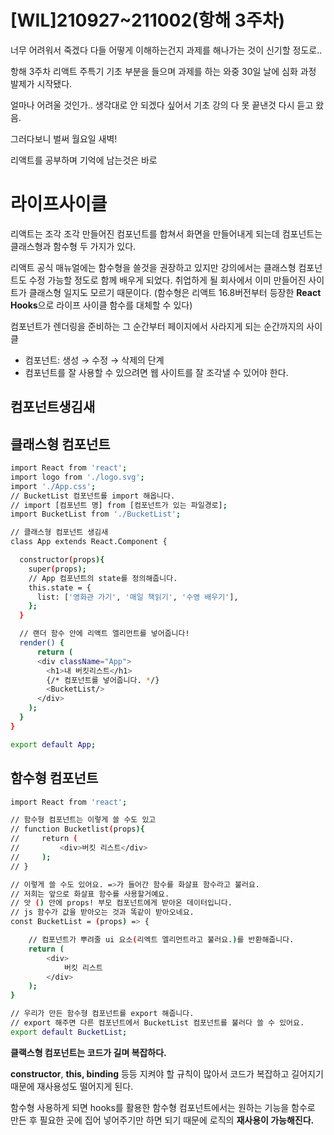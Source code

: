 # [WIL]210927~211002(항해 3주차)

너무 어려워서 죽겠다 다들 어떻게 이해하는건지 과제를 해나가는 것이 신기할 정도로..

항해 3주차 리액트 주특기 기초 부분을 들으며 과제를 하는 와중 30일 날에 심화 과정 발제가 시작됐다.

얼마나 어려울 것인가.. 생각대로 안 되겠다 싶어서 기초 강의 다 못 끝낸것 다시 듣고 왔음.

그러다보니 벌써 월요일 새벽!

리액트를 공부하며 기억에 남는것은 바로

# 라이프사이클

리액트는 조각 조각 만들어진 컴포넌트를 합쳐서 화면을 만들어내게 되는데 컴포넌트는 클래스형과 함수형 두 가지가 있다.

리액트 공식 매뉴얼에는 함수형을 쓸것을 권장하고 있지만 강의에서는 클래스형 컴포넌트도 수정 가능할 정도로 함께 배우게 되었다. 취업하게 될 회사에서 이미 만들어진 사이트가 클래스형 일지도 모르기 때문이다.
(함수형은 리액트 16.8버전부터 등장한 **React Hooks**으로 라이프 사이클 함수를 대체할 수 있다)

컴포넌트가 렌더링을 준비하는 그 순간부터 페이지에서 사라지게 되는 순간까지의 사이클

- 컴포넌트: 생성 → 수정 → 삭제의 단계
- 컴포넌트를 잘 사용할 수 있으려면 웹 사이트를 잘 조각낼 수 있어야 한다.

## 컴포넌트생김새

## 클래스형 컴포넌트

```bash
import React from 'react';
import logo from './logo.svg';
import './App.css';
// BucketList 컴포넌트를 import 해옵니다.
// import [컴포넌트 명] from [컴포넌트가 있는 파일경로];
import BucketList from './BucketList';

// 클래스형 컴포넌트 생김새
class App extends React.Component {

  constructor(props){
    super(props);
    // App 컴포넌트의 state를 정의해줍니다.
    this.state = {
      list: ['영화관 가기', '매일 책읽기', '수영 배우기'],
    };
  }

  // 랜더 함수 안에 리액트 엘리먼트를 넣어줍니다!
  render() {
      return (
      <div className="App">
        <h1>내 버킷리스트</h1>
        {/* 컴포넌트를 넣어줍니다. */}
        <BucketList/>
      </div>
    );
  }
}

export default App;
```

## 함수형 컴포넌트

```bash
import React from 'react'; 

// 함수형 컴포넌트는 이렇게 쓸 수도 있고
// function Bucketlist(props){
//     return (
//         <div>버킷 리스트</div>
//     );
// }

// 이렇게 쓸 수도 있어요. =>가 들어간 함수를 화살표 함수라고 불러요.
// 저희는 앞으로 화살표 함수를 사용할거예요.
// 앗 () 안에 props! 부모 컴포넌트에게 받아온 데이터입니다.
// js 함수가 값을 받아오는 것과 똑같이 받아오네요.
const BucketList = (props) => {

    // 컴포넌트가 뿌려줄 ui 요소(리엑트 엘리먼트라고 불러요.)를 반환해줍니다.
    return (
        <div>
            버킷 리스트
        </div>
    );
}

// 우리가 만든 함수형 컴포넌트를 export 해줍니다.
// export 해주면 다른 컴포넌트에서 BucketList 컴포넌트를 불러다 쓸 수 있어요.
export default BucketList;
```

**클랙스형 컴포넌트는 코드가 길며 복잡하다.**

**constructor**, **this, binding** 등등 지켜야 할 규칙이 많아서 코드가 복잡하고 길어지기 때문에 재사용성도 떨어지게 된다.

함수형 사용하게 되면 hooks를 활용한 함수형 컴포넌트에서는 원하는 기능을 함수로 만든 후 필요한 곳에 집어 넣어주기만 하면 되기 때문에 로직의 **재사용이 가능해진다.**